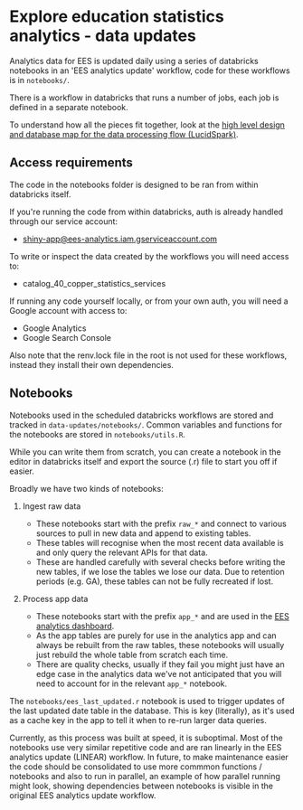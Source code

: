# Explore education statistics analytics - data updates

Analytics data for EES is updated daily using a series of databricks notebooks in an 'EES analytics update' workflow, code for these workflows is in `notebooks/`.

There is a workflow in databricks that runs a number of jobs, each job is defined in a separate notebook.

To understand how all the pieces fit together, look at the [high level design and database map for the data processing flow (LucidSpark)](https://lucid.app/lucidchart/97ee2663-4065-425e-92df-dd664d44973d/edit?viewport_loc=-377%2C83%2C2432%2C1203%2CKh6Qkubd_WT.&invitationId=inv_1289a047-b729-46bc-85ef-425229b540a5).

## Access requirements

The code in the notebooks folder is designed to be ran from within databricks itself.

If you're running the code from within databricks, auth is already handled through our service account:
- shiny-app@ees-analytics.iam.gserviceaccount.com

To write or inspect the data created by the workflows you will need access to:
- catalog_40_copper_statistics_services

If running any code yourself locally, or from your own auth, you will need a Google account with access to:
- Google Analytics
- Google Search Console

Also note that the renv.lock file in the root is not used for these workflows, instead they install their own dependencies.

## Notebooks

Notebooks used in the scheduled databricks workflows are stored and tracked in `data-updates/notebooks/`. Common variables and functions for the notebooks are stored in `notebooks/utils.R`.

While you can write them from scratch, you can create a notebook in the editor in databricks itself and export the source (.r) file to start you off if easier.

Broadly we have two kinds of notebooks:

1. Ingest raw data
    - These notebooks start with the prefix `raw_*` and connect to various sources to pull in new data and append to existing tables. 
    - These tables will recognise when the most recent data available is and only query the relevant APIs for that data.
    - These are handled carefully with several checks before writing the new tables, if we lose the tables we lose our data. Due to retention periods (e.g. GA), these tables can not be fully recreated if lost.

2. Process app data
    - These notebooks start with the prefix `app_*` and are used in the [EES analytics dashboard](https://github.com/dfe-analytical-services/ees-analytics-dashboard).
    - As the app tables are purely for use in the analytics app and can always be rebuilt from the raw tables, these notebooks will usually just rebuild the whole table from scratch each time.
    - There are quality checks, usually if they fail you might just have an edge case in the analytics data we've not anticipated that you will need to account for in the relevant `app_*` notebook.

The `notebooks/ees_last_updated.r` notebook is used to trigger updates of the last updated date table in the database. This is key (literally), as it's used as a cache key in the app to tell it when to re-run larger data queries.

Currently, as this process was built at speed, it is suboptimal. Most of the notebooks use very similar repetitive code and are ran linearly in the EES analytics update (LINEAR) workflow. In future, to make maintenance easier the code should be consolidated to use more commmon functions / notebooks and also to run in parallel, an example of how parallel running might look, showing dependencies between notebooks is visible in the original EES analytics update workflow.
